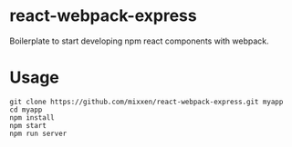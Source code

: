 react-webpack-express
=====================

Boilerplate to start developing npm react components with webpack.


Usage
=====

```
git clone https://github.com/mixxen/react-webpack-express.git myapp
cd myapp
npm install
npm start
npm run server
```
